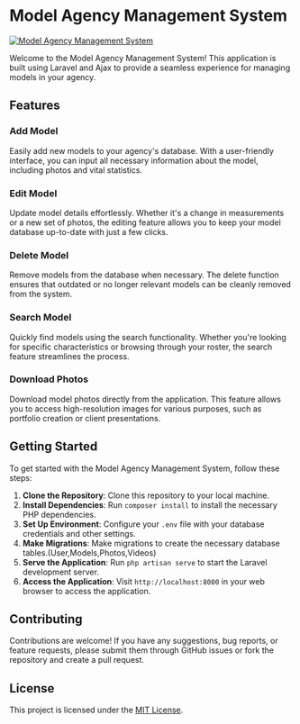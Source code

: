 # Model Agency Management System

[![Model Agency Management System](https://i9.ytimg.com/vi_webp/q4WnsSFs9OM/mq3.webp?sqp=CMDzybEG&rs=AOn4CLBHRkWokjQmhGGb-t8FOibyp3jSgw&retry=1)](https://youtu.be/q4WnsSFs9OM)

Welcome to the Model Agency Management System! This application is built using Laravel and Ajax to provide a seamless experience for managing models in your agency.

## Features

### Add Model
Easily add new models to your agency's database. With a user-friendly interface, you can input all necessary information about the model, including photos and vital statistics.

### Edit Model
Update model details effortlessly. Whether it's a change in measurements or a new set of photos, the editing feature allows you to keep your model database up-to-date with just a few clicks.

### Delete Model
Remove models from the database when necessary. The delete function ensures that outdated or no longer relevant models can be cleanly removed from the system.

### Search Model
Quickly find models using the search functionality. Whether you're looking for specific characteristics or browsing through your roster, the search feature streamlines the process.

### Download Photos
Download model photos directly from the application. This feature allows you to access high-resolution images for various purposes, such as portfolio creation or client presentations.

## Getting Started
To get started with the Model Agency Management System, follow these steps:

1. **Clone the Repository**: Clone this repository to your local machine.
2. **Install Dependencies**: Run `composer install` to install the necessary PHP dependencies.
3. **Set Up Environment**: Configure your `.env` file with your database credentials and other settings.
4. **Make Migrations**: Make migrations to create the necessary database tables.(User,Models,Photos,Videos)
5. **Serve the Application**: Run `php artisan serve` to start the Laravel development server.
6. **Access the Application**: Visit `http://localhost:8000` in your web browser to access the application.

## Contributing
Contributions are welcome! If you have any suggestions, bug reports, or feature requests, please submit them through GitHub issues or fork the repository and create a pull request.

## License
This project is licensed under the [MIT License](LICENSE).
